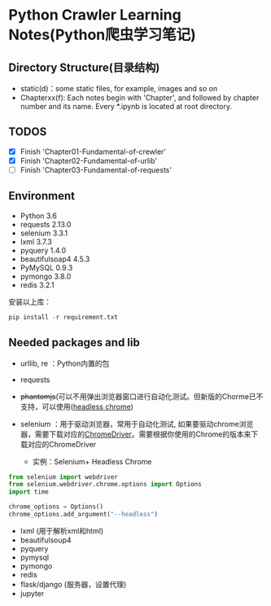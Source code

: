 # Python Crawler Learning Notes(Python爬虫学习笔记)

## Directory Structure(目录结构)

- static(d)：some static files, for example, images and so on
- Chapterxx(f): Each notes begin with 'Chapter', and followed by chapter number and its name. Every *.ipynb is located at root directory.

## TODOS

- [x] Finish 'Chapter01-Fundamental-of-crewler'
- [x] Finish 'Chapter02-Fundamental-of-urlib'
- [ ] Finish 'Chapter03-Fundamental-of-requests'

## Environment

- Python 3.6
- requests 2.13.0
- selenium 3.3.1
- lxml 3.7.3
- pyquery 1.4.0
- beautifulsoap4 4.5.3
- PyMySQL 0.9.3
- pymongo 3.8.0
- redis 3.2.1

安装以上库：

```Python
pip install -r requirement.txt
```

## Needed packages and lib

- urllib, re ：Python内置的包
- requests
- ~~phantomjs~~(可以不用弹出浏览器窗口进行自动化测试。但新版的Chorme已不支持，可以使用([headless chrome](https://developers.google.com/web/updates/2017/04/headless-chrome))
- selenium ：用于驱动浏览器，常用于自动化测试, 如果要驱动chrome浏览器，需要下载对应的[ChromeDriver](https://sites.google.com/a/chromium.org/chromedriver/)。需要根据你使用的Chrome的版本来下载对应的ChromeDriver
  
  - 实例：Selenium+ Headless Chrome

```Python
from selenium import webdriver
from selenium.webdriver.chrome.options import Options
import time

chrome_options = Options()
chrome_options.add_argument("--headless")
```

- lxml (用于解析xml和html)
- beautifulsoup4
- pyquery
- pymysql
- pymongo
- redis
- flask/django (服务器，设置代理)
- jupyter
